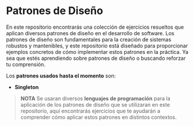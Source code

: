 # Patrones de Diseño
En este repositorio encontrarás una colección de ejercicios resueltos que aplican diversos patrones de diseño en el desarrollo de software. Los patrones de diseño son fundamentales para la creación de sistemas robustos y mantenibles, y este repositorio está diseñado para proporcionar ejemplos concretos de cómo implementar estos patrones en la práctica. Ya sea que estés aprendiendo sobre patrones de diseño o buscando reforzar tu comprensión.

Los **patrones usados hasta el momento** son:
- **Singleton**


>**NOTA** 
Se usaran diversos **lenguajes de programación** para la aplicación de los patrones de diseño que se utilizaran en este repositorio, aquí encontrarás ejercicios que te ayudarán a comprender cómo aplicar estos patrones en distintos contextos. 